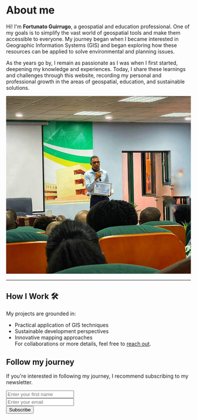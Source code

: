 # About me
<div style="position: relative; z-index: 0;">
    <div style="position: absolute; top: 0; left: 0; width: 100%; height: 100%;">
        <div id="particles-js"></div>
        <script src="javascript/particles.min.js"></script>
        <script src="javascript/app.js"></script>
    </div>
</div>

<div class="grid-container" style="position: relative; z-index: 1;">
    <div class="text-intro-grid">
        <p>Hi! I'm <b>Fortunato Guirrugo</b>, a geospatial and education professional. One of my goals is to simplify the vast world of geospatial tools and make them accessible to everyone. My journey began when I became interested in Geographic Information Systems (GIS) and began exploring how these resources can be applied to solve environmental and planning issues.</p>
        <p>As the years go by, I remain as passionate as I was when I first started, deepening my knowledge and experiences. Today, I share these learnings and challenges through this website, recording my personal and professional growth in the areas of geospatial, education, and sustainable solutions.</p>
    </div>
    <div class="profile-image-grid">
        <p><img alt="Portrait of Fortunato Guirrugo" class="hero-img" src="images/Profile_Picture.png"></p>
    </div>
</div>

---
## How I Work 🛠️
My projects are grounded in:  
- Practical application of GIS techniques  
- Sustainable development perspectives  
- Innovative mapping approaches  
For collaborations or more details, feel free to [reach out](mailto:fortunatoguirrugo@gmail.com).

## Follow my journey

If you're interested in following my journey, I recommend subscribing to my newsletter.
<script src="javascript/newsletter.js"></script>
<div class="newsletter-form">
    <form id="signup-form">
        <div class="form-field firstname">
            <input type="text" id="firstname" name="firstname" placeholder="Enter your first name" required="">
        </div>
        <div class="form-field email">
            <input type="email" id="email" name="email" placeholder="Enter your email" required="">
        </div>
        <div class="form-field message" style="display: none;">
        <textarea id="message" name="message" required="">Mensagem de um inscrito</textarea>
    </div>
        <div class="form-field submit">
            <button type="submit" id="submit-button">Subscribe</button>
        </div>
        <div id="error-message" class="error-message"></div>
    </form>
</div>

